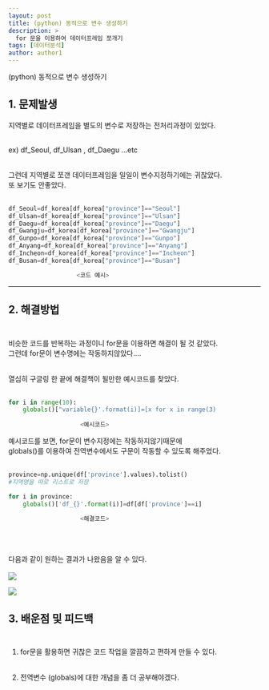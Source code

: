 ```yaml
---
layout: post
title: (python) 동적으로 변수 생성하기 
description: >
  for 문을 이용하여 데이터프레임 쪼개기
tags: [데이터분석]
author: author1
---
```


(python) 동적으로 변수 생성하기

##  1. 문제발생

지역별로 데이터프레임을 별도의 변수로 저장하는 전처리과정이 있었다. <br><br>

ex)  df_Seoul, df_Ulsan , df_Daegu ...etc  <br><br>

그런데 지역별로 쪼갠 데이터프레임을 일일이 변수지정하기에는 귀찮았다. <br>
또 보기도 안좋았다.<br><br>

```python
df_Seoul=df_korea[df_korea["province"]=="Seoul"]
df_Ulsan=df_korea[df_korea["province"]=="Ulsan"]
df_Daegu=df_korea[df_korea["province"]=="Daegu"]
df_Gwangju=df_korea[df_korea["province"]=="Gwangju"]
df_Gunpo=df_korea[df_korea["province"]=="Gunpo"]
df_Anyang=df_korea[df_korea["province"]=="Anyang"]
df_Incheon=df_korea[df_korea["province"]=="Incheon"]
df_Busan=df_korea[df_korea["province"]=="Busan"]

                   <코드 예시>
```

---

## 2. 해결방법 <br><br>

비슷한 코드를 반복하는 과정이니 for문을 이용하면 해결이 될 것 같았다. <br>
그런데 for문이 변수명에는 작동하지않았다....<br><br>

열심히 구글링 한 끝에 해결책이 될만한 예시코드를 찾았다.  <br><br>

```python 
for i in range(10):
	globals()["variable{}'.format(i)]=[x for x in range(3)
    
                    <예시코드>
```

예시코드를 보면, for문이 변수지정에는 작동하지않기때문에  <br>
globals()를 이용하여 전역변수에서도 구문이 작동할 수 있도록 해주었다. <br><br>

```python
province=np.unique(df['province'].values).tolist()
#지역명을 따로 리스트로 저장

for i in province:
    globals()['df_{}'.format(i)]=df[df['province']==i]
    
                    <해결코드>
```
<br><br>

다음과 같이 원하는 결과가 나왔음을 알 수 있다. <br><br>
![](https://images.velog.io/images/datata29/post/9b1dc710-a89d-477c-9ce6-94581e82def7/province.png)

![](https://images.velog.io/images/datata29/post/95436f35-58d2-4cd1-8172-2b44f3641260/cafethumb.pstatic.net.png)

## 3. 배운점 및 피드백 <br><br>

1. for문을 활용하면 귀찮은 코드 작업을 깔끔하고 편하게 만들 수 있다. <br><br>

2. 전역변수 (globals)에 대한 개념을 좀 더 공부해야겠다. <br><br>